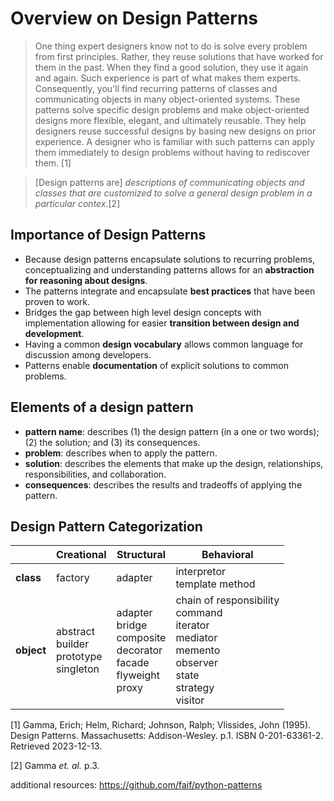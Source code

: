 # Overview on Design Patterns

> One thing expert designers know not to do is solve every problem from first principles. Rather, they reuse solutions that have worked for them in the past. When they find a good solution, they use it again and again. Such experience is part of what makes them experts. Consequently, you'll find recurring patterns of classes and communicating objects in many object-oriented systems. These patterns solve specific design problems and make object-oriented designs more flexible, elegant, and ultimately reusable. They help designers reuse successful designs by basing new designs on prior experience. A designer who is familiar with such patterns can apply them immediately to design problems without having to rediscover them. [1]

>[Design patterns are] *descriptions of communicating objects and classes that are customized to solve a general design problem in a particular contex*.[2]

## Importance of Design Patterns

- Because design patterns encapsulate solutions to recurring problems, conceptualizing and understanding patterns allows for an **abstraction for reasoning about designs**. 
- The patterns integrate and encapsulate **best practices** that have been proven to work. 
- Bridges the gap between high level design concepts with implementation allowing for easier **transition between design and development**. 
- Having a common **design vocabulary** allows common language for discussion among developers.
- Patterns enable **documentation** of explicit solutions to common problems.

## Elements of a design pattern

- **pattern name**: describes (1) the design pattern (in a one or two words); (2) the solution; and (3) its consequences.
- **problem**: describes when to apply the pattern. 
- **solution**: describes the elements that make up the design, relationships, responsibilities, and collaboration.
- **consequences**: describes the results and tradeoffs of applying the pattern.

## Design Pattern Categorization

||Creational|Structural|Behavioral|
|---|---|---|---|
|**class**|factory|adapter|interpretor<br/> template method|
|**object**|abstract<br/> builder<br/> prototype<br/> singleton|adapter<br/> bridge<br/> composite<br/> decorator<br/> facade<br/> flyweight<br/> proxy|chain of responsibility<br/> command<br/> iterator<br/> mediator<br/> memento<br/> observer<br/> state<br/> strategy<br/> visitor|





[1] Gamma, Erich; Helm, Richard; Johnson, Ralph; Vlissides, John (1995). Design Patterns. Massachusetts: Addison-Wesley. p.1. ISBN 0-201-63361-2. Retrieved 2023-12-13.

[2] Gamma *et. al.* p.3.

additional resources: https://github.com/faif/python-patterns